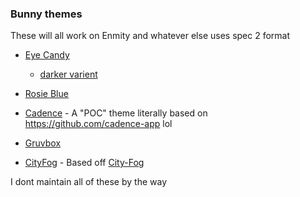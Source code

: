 ### Bunny themes
These will all work on Enmity and whatever else uses spec 2 format
- [Eye Candy](https://mudaranrhiod.github.io/BunnyTheme/eyecandy.json) 
    - [darker varient](https://mudaranrhiod.github.io/BunnyTheme/darkeyecandy.json)
- [Rosie Blue](https://mudaranrhiod.github.io/BunnyTheme/rosieblue.json)
- [Cadence](https://mudaranrhiod.github.io/BunnyTheme/cadence.json) - A "POC" theme literally based on https://github.com/cadence-app lol

- [Gruvbox](https://mudaranrhiod.github.io/BunnyTheme/gruvbox.json)
- [CityFog](https://mudaranrhiod.github.io/BunnyTheme/cityfog/cityfog.json) - Based off [City-Fog](https://metalloriff.github.io/city-fog/)

I dont maintain all of these by the way